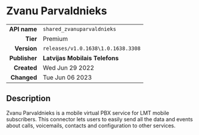 # Zvanu Parvaldnieks
| | |
|-:|-|
|**API name**|`shared_zvanuparvaldnieks`|
|**Tier**|Premium|
|**Version**|`releases/v1.0.1638\1.0.1638.3308`|
|**Publisher**|**Latvijas Mobilais Telefons**|
|**Created**|Wed Jun 29 2022|
|**Changed**|Tue Jun 06 2023|

## Description
Zvanu Parvaldnieks is a mobile virtual PBX service for LMT mobile subscribers. This connector lets users to easily send all the data and events about calls, voicemails, contacts and configuration to other services.

